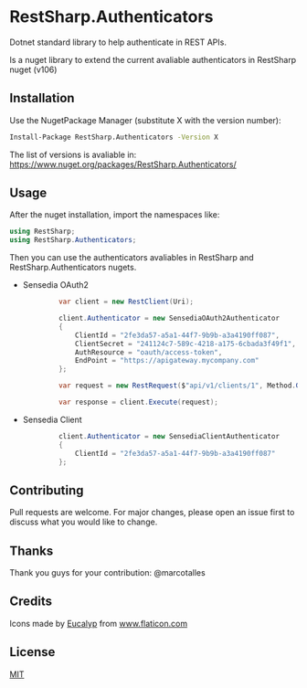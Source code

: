 # RestSharp.Authenticators

Dotnet standard library to help authenticate in REST APIs.

Is a nuget library to extend the current avaliable authenticators in RestSharp nuget (v106)

## Installation

Use the NugetPackage Manager (substitute X with the version number):

```bash
Install-Package RestSharp.Authenticators -Version X
```
The list of versions is avaliable in: https://www.nuget.org/packages/RestSharp.Authenticators/

## Usage

After the nuget installation, import the namespaces like:
```csharp
using RestSharp;
using RestSharp.Authenticators;
```

Then you can use the authenticators avaliables in RestSharp and RestSharp.Authenticators nugets.
- Sensedia OAuth2

```csharp
            var client = new RestClient(Uri);

            client.Authenticator = new SensediaOAuth2Authenticator
            {
                ClientId = "2fe3da57-a5a1-44f7-9b9b-a3a4190ff087",
                ClientSecret = "241124c7-589c-4218-a175-6cbada3f49f1",
                AuthResource = "oauth/access-token",
                EndPoint = "https://apigateway.mycompany.com"
            };

            var request = new RestRequest($"api/v1/clients/1", Method.GET);

            var response = client.Execute(request);
```

- Sensedia Client
```csharp
            client.Authenticator = new SensediaClientAuthenticator
            {
                ClientId = "2fe3da57-a5a1-44f7-9b9b-a3a4190ff087"
            };
```


## Contributing
Pull requests are welcome. For major changes, please open an issue first to discuss what you would like to change.

## Thanks

Thank you guys for your contribution:
@marcotalles 

## Credits

<div>Icons made by <a href="https://www.flaticon.com/authors/eucalyp" title="Eucalyp">Eucalyp</a> from <a href="https://www.flaticon.com/" title="Flaticon">www.flaticon.com</a></div>


## License
[MIT](https://choosealicense.com/licenses/mit/)